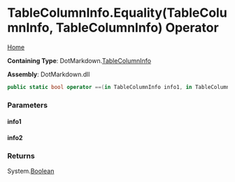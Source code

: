 <a name="_top"></a>

# TableColumnInfo\.Equality\(TableColumnInfo, TableColumnInfo\) Operator

[Home](../../../README.md#_top)

**Containing Type**: DotMarkdown\.[TableColumnInfo](../README.md#_top)

**Assembly**: DotMarkdown\.dll

```csharp
public static bool operator ==(in TableColumnInfo info1, in TableColumnInfo info2)
```

### Parameters

#### info1

#### info2

### Returns

System\.[Boolean](https://docs.microsoft.com/en-us/dotnet/api/system.boolean)

